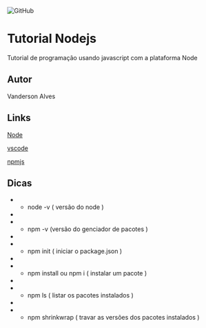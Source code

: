 ![GitHub](https://img.shields.io/github/license/Vansk1/node)
# Tutorial Nodejs
Tutorial de programação usando javascript com a plataforma Node
## Autor
Vanderson Alves
## Links
[Node](https://nodejs.org/en/)

[vscode](https://code.visualstudio.com/)

[npmjs](https://www.npmjs.com/package/repository)

## Dicas
- - node -v ( versão do node )
- 
- - npm -v (versão do genciador de pacotes )
- 
- - npm init ( iniciar o package.json )
- 
- - npm install ou npm i ( instalar um pacote )
- 
- - npm ls ( listar os pacotes instalados )
- 
- - npm shrinkwrap ( travar as versões dos pacotes instalados )
